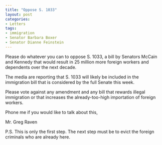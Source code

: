 ```yaml
---
title: "Oppose S. 1033"
layout: post
categories:
- Letters
tags:
- immigration
- Senator Barbara Boxer
- Senator Dianne Feinstein
---
```


Please do whatever you can to oppose S. 1033, a bill by Senators McCain and Kennedy that would result in 25 million more foreign workers and dependents over the next decade.  
  
The media are reporting that S. 1033 will likely be included in the immigration bill that is considered by the full Senate this week.

Please vote against any amendment and any bill that rewards illegal immigration or that increases the already-too-high importation of foreign workers.

Phone me if you would like to talk about this,

Mr. Greg Raven

P.S. This is only the first step. The next step must be to evict the foreign criminals who are already here.